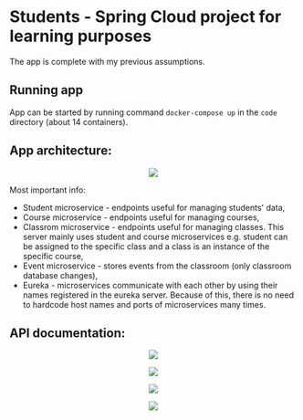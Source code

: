 # Students - Spring Cloud project for learning purposes
The app is complete with my previous assumptions.
 
## Running app
App can be started by running command `docker-compose up` in the `code` directory (about 14 containers).

## App architecture:
<p align="center">
	<img src="project/architecture.png"/>
</p>

Most important info:
* Student microservice - endpoints useful for managing students' data,
* Course microservice - endpoints useful for managing courses,
* Classrom microservice - endpoints useful for managing classes. This server mainly uses student and course microservices e.g. student can be assigned to the specific class and a class is an instance of the specific course,
* Event microservice - stores events from the classroom (only classroom database changes),
* Eureka - microservices communicate with each other by using their names registered in the eureka server. Because of this, there is no need to hardcode host names and ports of microservices many times.

## API documentation:

<p align="center">
	<img src="api-doc/student.png"/>
</p>

<p align="center">
	<img src="api-doc/course.png"/>
</p>

<p align="center">
	<img src="api-doc/classroom.png"/>
</p>

<p align="center">
	<img src="api-doc/event.png"/>
</p>




